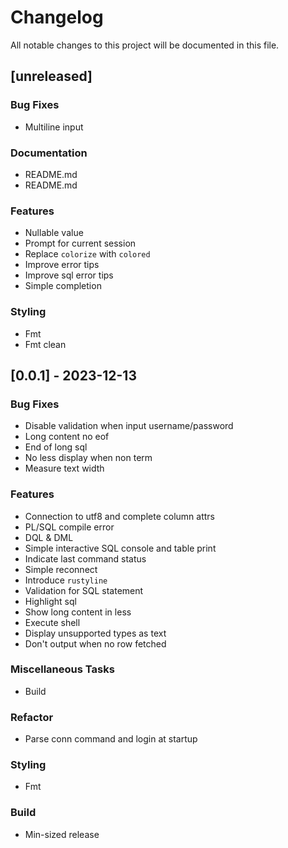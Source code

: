 # Changelog

All notable changes to this project will be documented in this file.

## [unreleased]

### Bug Fixes

- Multiline input

### Documentation

- README.md
- README.md

### Features

- Nullable value
- Prompt for current session
- Replace `colorize` with `colored`
- Improve error tips
- Improve sql error tips
- Simple completion

### Styling

- Fmt
- Fmt clean

## [0.0.1] - 2023-12-13

### Bug Fixes

- Disable validation when input username/password
- Long content no eof
- End of long sql
- No less display when non term
- Measure text width

### Features

- Connection to utf8 and complete column attrs
- PL/SQL compile error
- DQL & DML
- Simple interactive SQL console and table print
- Indicate last command status
- Simple reconnect
- Introduce `rustyline`
- Validation for SQL statement
- Highlight sql
- Show long content in less
- Execute shell
- Display unsupported types as text
- Don't output when no row fetched

### Miscellaneous Tasks

- Build

### Refactor

- Parse conn command and login at startup

### Styling

- Fmt

### Build

- Min-sized release

<!-- generated by git-cliff -->

